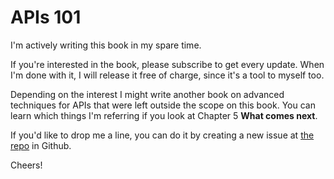 APIs 101
=======

I'm actively writing this book in my spare time.

If you're interested in the book, please subscribe to get every update. When I'm done with it, I will release it free of charge, since it's a tool to myself too.

Depending on the interest I might write another book on advanced techniques for APIs that were left outside the scope on this book. You can learn which things I'm referring if you look at Chapter 5 **What comes next**.

If you'd like to drop me a line, you can do it by creating a new issue at [the repo](https://github.com/sebastialonso/api-101-gitbook) in Github.

Cheers!
